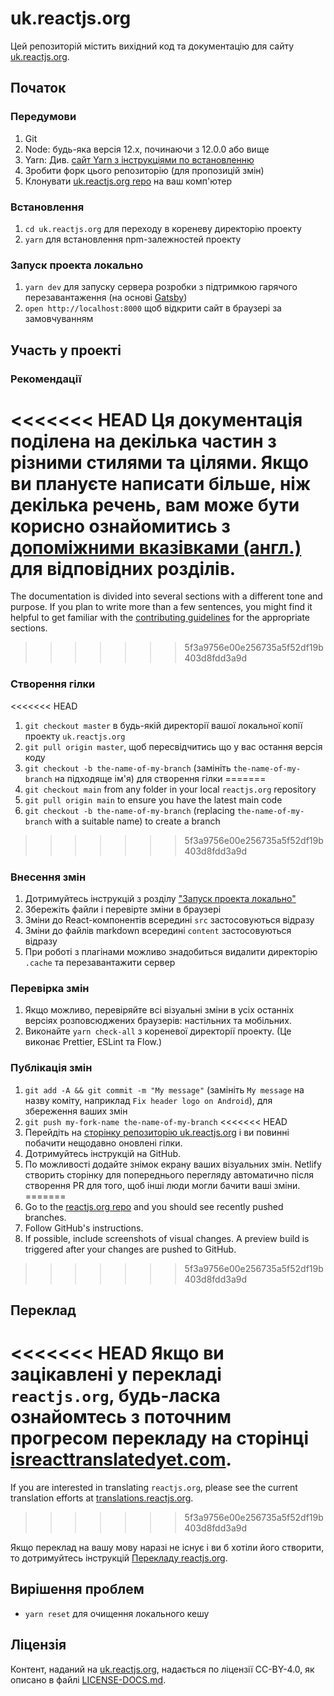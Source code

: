# uk.reactjs.org

Цей репозиторій містить вихідний код та документацію для сайту [uk.reactjs.org](https://uk.reactjs.org/).

## Початок

### Передумови

1. Git
1. Node: будь-яка версія 12.x, починаючи з 12.0.0 або вище
1. Yarn: Див. [сайт Yarn з інструкціями по встановленню](https://yarnpkg.com/uk/docs/install)
1. Зробити форк цього репозиторію (для пропозицій змін)
1. Клонувати [uk.reactjs.org repo](https://github.com/reactjs/uk.reactjs.org) на ваш комп'ютер

### Встановлення

1. `cd uk.reactjs.org` для переходу в кореневу директорію проекту
1. `yarn` для встановлення npm-залежностей проекту

### Запуск проекта локально

1. `yarn dev` для запуску сервера розробки з підтримкою гарячого перезавантаження (на основі [Gatsby](https://www.gatsbyjs.org))
1. `open http://localhost:8000` щоб відкрити сайт в браузері за замовчуванням

## Участь у проекті

### Рекомендації

<<<<<<< HEAD
Ця документація поділена на декілька частин з різними стилями та цілями. Якщо ви плануєте написати більше, ніж декілька речень, вам може бути корисно ознайомитись з [допоміжними вказівками (англ.)](https://github.com/reactjs/uk.reactjs.org/blob/master/CONTRIBUTING.md#guidelines-for-text) для відповідних розділів.
=======
The documentation is divided into several sections with a different tone and purpose. If you plan to write more than a few sentences, you might find it helpful to get familiar with the [contributing guidelines](https://github.com/reactjs/reactjs.org/blob/main/CONTRIBUTING.md#guidelines-for-text) for the appropriate sections.
>>>>>>> 5f3a9756e00e256735a5f52df19b403d8fdd3a9d

### Створення гілки

<<<<<<< HEAD
1. `git checkout master` в будь-якій директорії вашої локальної копії проекту `uk.reactjs.org`
1. `git pull origin master`, щоб пересвідчитись що у вас остання версія коду
1. `git checkout -b the-name-of-my-branch` (замініть `the-name-of-my-branch` на підходяще ім'я) для створення гілки
=======
1. `git checkout main` from any folder in your local `reactjs.org` repository
1. `git pull origin main` to ensure you have the latest main code
1. `git checkout -b the-name-of-my-branch` (replacing `the-name-of-my-branch` with a suitable name) to create a branch
>>>>>>> 5f3a9756e00e256735a5f52df19b403d8fdd3a9d

### Внесення змін

1. Дотримуйтесь інструкцій з розділу ["Запуск проекта локально"](#running-locally)
1. Збережіть файли і перевірте зміни в браузері
  1. Зміни до React-компонентів всередині `src` застосовуються відразу
  1. Зміни до файлів markdown всередині `content` застосовуються відразу
  1. При роботі з плагінами можливо знадобиться видалити директорію `.cache` та перезавантажити сервер

### Перевірка змін

1. Якщо можливо, перевіряйте всі візуальні зміни в усіх останніх версіях розповсюджених браузерів: настільних та мобільних.
1. Виконайте `yarn check-all` з кореневої директорії проекту. (Це виконає Prettier, ESLint та Flow.)

### Публікація змін

1. `git add -A && git commit -m "My message"` (замініть `My message` на назву коміту, наприклад `Fix header logo on Android`), для збереження ваших змін
1. `git push my-fork-name the-name-of-my-branch`
<<<<<<< HEAD
1. Перейдіть на [сторінку репозиторію uk.reactjs.org](https://github.com/reactjs/uk.reactjs.org) і ви повинні побачити нещодавно оновлені гілки.
1. Дотримуйтесь інструкцій на GitHub.
1. По можливості додайте знімок екрану ваших візуальних змін. Netlify створить сторінку для попереднього перегляду автоматично після створення PR для того, щоб інші люди могли бачити ваші зміни.
=======
1. Go to the [reactjs.org repo](https://github.com/reactjs/reactjs.org) and you should see recently pushed branches.
1. Follow GitHub's instructions.
1. If possible, include screenshots of visual changes. A preview build is triggered after your changes are pushed to GitHub.
>>>>>>> 5f3a9756e00e256735a5f52df19b403d8fdd3a9d

## Переклад

<<<<<<< HEAD
Якщо ви зацікавлені у перекладі `reactjs.org`, будь-ласка ознайомтесь з поточним прогресом перекладу на сторінці [isreacttranslatedyet.com](https://www.isreacttranslatedyet.com/).
=======
If you are interested in translating `reactjs.org`, please see the current translation efforts at [translations.reactjs.org](https://translations.reactjs.org/).
>>>>>>> 5f3a9756e00e256735a5f52df19b403d8fdd3a9d


Якщо переклад на вашу мову наразі не існує і ви б хотіли його створити, то дотримуйтесь інструкцій [Перекладу reactjs.org](https://github.com/reactjs/reactjs.org-translation#translating-reactjsorg).

## Вирішення проблем

- `yarn reset` для очищення локального кешу

## Ліцензія
Контент, наданий на [uk.reactjs.org](https://uk.reactjs.org/), надається по ліцензії CC-BY-4.0, як описано в файлі [LICENSE-DOCS.md](https://github.com/open-source-explorer/reactjs.org/blob/master/LICENSE-DOCS.md).
